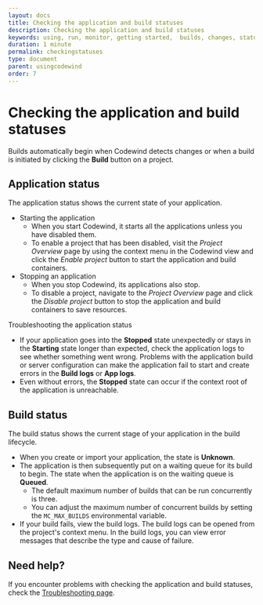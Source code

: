 ```yaml
---
layout: docs
title: Checking the application and build statuses
description: Checking the application and build statuses
keywords: using, run, monitor, getting started,  builds, changes, status, state, help, troubleshooting, stopped, starting, unknown, failed, logs, app, error, message, messages, application, build
duration: 1 minute
permalink: checkingstatuses
type: document
parent: usingcodewind
order: 7
---
```


# Checking the application and build statuses

Builds automatically begin when Codewind detects changes or when a build is initiated by clicking the **Build** button on a project.

## Application status

The application status shows the current state of your application.

* Starting the application
  * When you start Codewind, it starts all the applications unless you have disabled them.
  * To enable a project that has been disabled, visit the *Project Overview* page by using the context menu in the Codewind view and click the *Enable project* button to start the application and build containers.
* Stopping an application
  * When you stop Codewind, its applications also stop.
  * To disable a project, navigate to the *Project Overview* page and click the *Disable project* button to stop the application and build containers to save resources.

Troubleshooting the application status
* If your application goes into the **Stopped** state unexpectedly or stays in the **Starting** state longer than expected, check the application logs to see whether something went wrong. Problems with the application build or server configuration can make the application fail to start and create errors in the **Build logs** or **App logs**.
* Even without errors, the **Stopped** state can occur if the context root of the application is unreachable.

## Build status

The build status shows the current stage of your application in the build lifecycle.

* When you create or import your application, the state is **Unknown**.
* The application is then subsequently put on a waiting queue for its build to begin. The state when the application is on the waiting queue is **Queued**.
  * The default maximum number of builds that can be run concurrently is three.
  * You can adjust the maximum number of concurrent builds by setting the `MC_MAX_BUILDS` environmental variable.
* If your build fails, view the build logs. The build logs can be opened from the project's context menu. In the build logs, you can view error messages that describe the type and cause of failure.

## Need help?
If you encounter problems with checking the application and build statuses, check the [Troubleshooting page](troubleshooting.html#checking-the-application-and-build-statuses).
